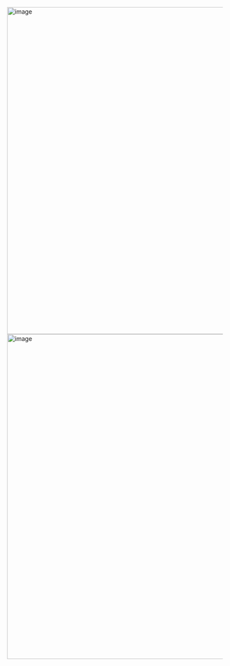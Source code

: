<img width="763" alt="image" src="https://github.com/user-attachments/assets/334aae58-ed83-42f3-8f0e-65b018cf4d3a" />

<img width="758" alt="image" src="https://github.com/user-attachments/assets/05efc214-d75c-4ed2-978f-0e595aa5115b" />

